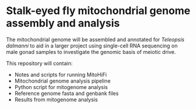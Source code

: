 # Stalk-eyed fly mitochondrial genome assembly and analysis 
The mitochondrial genome will be assembled and annotated for _Teleopsis dalmanni_ to aid in a larger project using single-cell RNA sequencing on male gonad samples to investigate the genomic basis of meiotic drive.

This repository will contain:
- Notes and scripts for running MitoHiFi 
- Mitochondrial genome analysis pipeline
- Python script for mitogenome analysis
- Reference genome fasta and genbank files
- Results from mitogenome analysis
